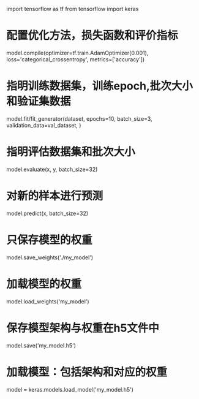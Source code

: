 import tensorflow as tf
from tensorflow import keras
# 配置优化⽅法，损失函数和评价指标
model.compile(optimizer=tf.train.AdamOptimizer(0.001),
 loss='categorical_crossentropy',
 metrics=['accuracy'])

# 指明训练数据集，训练epoch,批次⼤⼩和验证集数据
model.fit/fit_generator(dataset, epochs=10,
 batch_size=3,
 validation_data=val_dataset,
 )

# 指明评估数据集和批次⼤⼩
model.evaluate(x, y, batch_size=32)

# 对新的样本进⾏预测
model.predict(x, batch_size=32)

# 只保存模型的权重
model.save_weights('./my_model')
# 加载模型的权重
model.load_weights('my_model')

# 保存模型架构与权重在h5⽂件中
model.save('my_model.h5')
# 加载模型：包括架构和对应的权重
model = keras.models.load_model('my_model.h5')